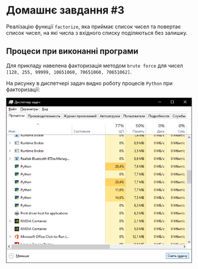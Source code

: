# Домашнє завдання #3

Реалізацію функції `factorize`, яка приймає список чисел та повертає список чисел, на які числа з вхідного списку поділяються без залишку.

## Процеси при виконанні програми

Для прикладу навелена факторизація методом `brute force` для чисел `[128, 255, 99999, 10651060, 70651060, 70651062]`.

На рисунку в диспетчері задач видно роботу процесів `Python` при факторизації:

![Processes](processes.png)
